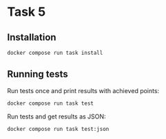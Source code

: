 # Task 5

## Installation

```bash
docker compose run task install
```

## Running tests

Run tests once and print results with achieved points:
```bash
docker compose run task test
```

Run tests and get results as JSON:
```bash
docker compose run task test:json
```
